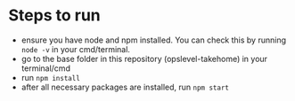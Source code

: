 # Steps to run

- ensure you have node and npm installed. You can check this by running `node -v` in your cmd/terminal.
- go to the base folder in this repository (opslevel-takehome) in your terminal/cmd
- run `npm install`
- after all necessary packages are installed, run `npm start`
